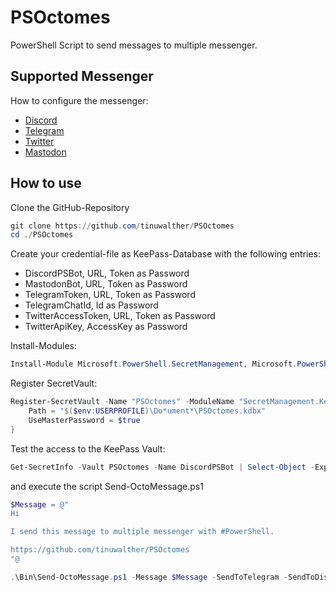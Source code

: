 # PSOctomes

PowerShell Script to send messages to multiple messenger.

## Supported Messenger

How to configure the messenger:

- [Discord](https://it.martin-walther.ch/discord/)
- [Telegram](https://it.martin-walther.ch/telegram/)
- [Twitter](https://powershellisfun.com/2022/08/01/create-a-tweet-on-twitter-using-powershell/)
- [Mastodon](https://gist.github.com/jdhitsolutions/7bb8fe659cd32a7bfb2debdb7f0bfcfc)

## How to use

Clone the GitHub-Repository

````powershell
git clone https://github.com/tinuwalther/PSOctomes
cd ./PSOctomes
````

Create your credential-file as KeePass-Database with the following entries:

- DiscordPSBot, URL, Token as Password
- MastodonBot, URL, Token as Password
- TelegramToken, URL, Token as Password
- TelegramChatId, Id as Password
- TwitterAccessToken, URL, Token as Password
- TwitterApiKey, AccessKey as Password

Install-Modules:

````powershell
Install-Module Microsoft.PowerShell.SecretManagement, Microsoft.PowerShell.SecretStore, SecretManagement.KeePass -Verbose
````

Register SecretVault:

````powershell
Register-SecretVault -Name "PSOctomes" -ModuleName "SecretManagement.Keepass" -VaultParameters @{
    Path = "$($env:USERPROFILE)\Do*ument*\PSOctomes.kdbx"
    UseMasterPassword = $true
}
````

Test the access to the KeePass Vault:

````powershell
Get-SecretInfo -Vault PSOctomes -Name DiscordPSBot | Select-Object -ExpandProperty Metadata
````

and execute the script Send-OctoMessage.ps1

````powershell
$Message = @"
Hi

I send this message to multiple messenger with #PowerShell.

https://github.com/tinuwalther/PSOctomes
"@

.\Bin\Send-OctoMessage.ps1 -Message $Message -SendToTelegram -SendToDiscord -SendToMastodon -SendToTwitter
````
